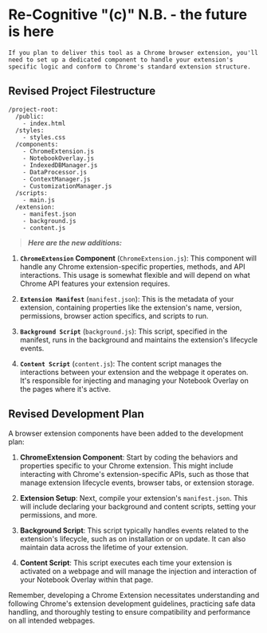 Re-Cognitive "(c)" N.B. - the future is here
=============================================

```AI-assistant
If you plan to deliver this tool as a Chrome browser extension, you'll need to set up a dedicated component to handle your extension's specific logic and conform to Chrome's standard extension structure.
```

## Revised Project Filestructure

```t
/project-root:
  /public:
    - index.html
  /styles:
    - styles.css
  /components:
    - ChromeExtension.js
    - NotebookOverlay.js
    - IndexedDBManager.js
    - DataProcessor.js
    - ContextManager.js
    - CustomizationManager.js
  /scripts:
    - main.js
  /extension:
    - manifest.json
    - background.js
    - content.js
```

> ***Here are the new additions:***

1. **`ChromeExtension` Component** (`ChromeExtension.js`): This component will handle any Chrome extension-specific properties, methods, and API interactions. This usage is somewhat flexible and will depend on what Chrome API features your extension requires.

2. **`Extension Manifest`** (`manifest.json`): This is the metadata of your extension, containing properties like the extension's name, version, permissions, browser action specifics, and scripts to run.

3. **`Background Script`** (`background.js`): This script, specified in the manifest, runs in the background and maintains the extension's lifecycle events.

4. **`Content Script`** (`content.js`): The content script manages the interactions between your extension and the webpage it operates on. It's responsible for injecting and managing your Notebook Overlay on the pages where it's active.

## Revised Development Plan

A browser extension components have been added to the development plan:

1. **ChromeExtension Component**: Start by coding the behaviors and properties specific to your Chrome extension. This might include interacting with Chrome's extension-specific APIs, such as those that manage extension lifecycle events, browser tabs, or extension storage.

2. **Extension Setup**: Next, compile your extension's `manifest.json`. This will include declaring your background and content scripts, setting your permissions, and more.

3. **Background Script**: This script typically handles events related to the extension's lifecycle, such as on installation or on update. It can also maintain data across the lifetime of your extension.

4. **Content Script**: This script executes each time your extension is activated on a webpage and will manage the injection and interaction of your Notebook Overlay within that page.

Remember, developing a Chrome Extension necessitates understanding and following Chrome's extension development guidelines, practicing safe data handling, and thoroughly testing to ensure compatibility and performance on all intended webpages.

